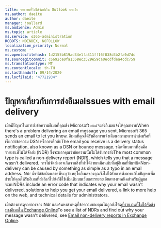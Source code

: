 ```yaml
---
title: รายงานที่ไม่ได้จัดส่งใน Outlook บนเว็บ
ms.author: daeite
author: daeite
manager: joallard
ms.audience: Admin
ms.topic: article
ms.service: o365-administration
ROBOTS: NOINDEX, NOFOLLOW
localization_priority: Normal
ms.custom: ''
ms.openlocfilehash: 1d2155b819ad34e1fa311ff16f038d3b2fa0d7dc
ms.sourcegitcommit: c6692ce0fa1358ec3529e59ca0ecdfdea4cdc759
ms.translationtype: MT
ms.contentlocale: th-TH
ms.lasthandoff: 09/14/2020
ms.locfileid: "47721934"
---
```

# <a name="issues-with-email-delivery"></a><span data-ttu-id="b5c0b-102">ปัญหาเกี่ยวกับการส่งอีเมล</span><span class="sxs-lookup"><span data-stu-id="b5c0b-102">Issues with email delivery</span></span>

<span data-ttu-id="b5c0b-103">เมื่อมีปัญหาในการส่งข้อความอีเมลที่คุณส่ง Microsoft ๓๖๕จะส่งอีเมลแจ้งให้คุณทราบ</span><span class="sxs-lookup"><span data-stu-id="b5c0b-103">When there's a problem delivering an email message you sent, Microsoft 365 sends an email to let you know.</span></span> <span data-ttu-id="b5c0b-104">อีเมลที่คุณได้รับคือการแจ้งเตือนสถานะการนำส่งหรือที่เรียกว่าข้อความ DSN หรือการตีกลับ</span><span class="sxs-lookup"><span data-stu-id="b5c0b-104">The email you receive is a delivery status notification, also known as a DSN or bounce message.</span></span> <span data-ttu-id="b5c0b-105">ชนิดที่พบมากที่สุดคือรายงานที่ไม่ได้จัดส่ง (NDR) ซึ่งจะบอกคุณว่าข้อความนั้นไม่ได้รับการส่ง</span><span class="sxs-lookup"><span data-stu-id="b5c0b-105">The most common type is called a non-delivery report (NDR), which tells you that a message wasn't delivered.</span></span> <span data-ttu-id="b5c0b-106">การไม่จัดส่งอาจเกิดจากสิ่งที่ทำได้ง่ายเหมือนกับที่อยู่อีเมลที่พิมพ์ผิด</span><span class="sxs-lookup"><span data-stu-id="b5c0b-106">Non-delivery can be caused by something as simple as a typo in an email address.</span></span> <span data-ttu-id="b5c0b-107">Ndr มีรหัสข้อผิดพลาดที่ระบุว่าเหตุใดอีเมลของคุณจึงไม่ได้รับการส่งการแก้ไขปัญหาเพื่อช่วยให้คุณได้รับอีเมลที่ส่งลิงก์ไปยังวิธีใช้เพิ่มเติมบนเว็บและรายละเอียดทางเทคนิคสำหรับผู้ดูแลระบบ</span><span class="sxs-lookup"><span data-stu-id="b5c0b-107">NDRs include an error code that indicates why your email wasn't delivered, solutions to help you get your email delivered, a link to more help on the web, and technical details for administrators.</span></span>

<span data-ttu-id="b5c0b-108">เมื่อต้องการดูรายการของ Ndr และค้นหาสาเหตุที่ข้อความของคุณไม่ถูกส่งให้ดู[ที่รายงานที่ไม่ได้จัดส่งทางอีเมลใน Exchange Online](https://docs.microsoft.com/exchange/mail-flow-best-practices/non-delivery-reports-in-exchange-online/non-delivery-reports-in-exchange-online)</span><span class="sxs-lookup"><span data-stu-id="b5c0b-108">To see a list of NDRs and find out why your message wasn't delivered, see [Email non-delivery reports in Exchange Online](https://docs.microsoft.com/exchange/mail-flow-best-practices/non-delivery-reports-in-exchange-online/non-delivery-reports-in-exchange-online).</span></span>